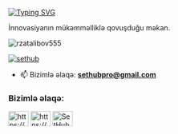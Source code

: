 <a href="https://git.io/typing-svg"><img src="https://readme-typing-svg.herokuapp.com?font=Fira+Code&size=30&pause=1000&color=EE33F7&background=2EFFA200&vCenter=true&width=435&lines=SetHub+Official" alt="Typing SVG" /></a>
<p align="left">İnnovasiyanın mükəmməlliklə qovuşduğu məkan.</p>

<p align="left"> <img src="https://komarev.com/ghpvc/?username=rzatalibov555&label=Profile%20views&color=0e75b6&style=flat" alt="rzatalibov555" /> </p>

<p align="left"> <a href="https://twitter.com/sethub" target="blank"><img src="https://img.shields.io/twitter/follow/sethub?logo=twitter&style=for-the-badge" alt="sethub" /></a> </p>

- 📫 Bizimlə əlaqə: **sethubpro@gmail.com**

<h3 align="left">Bizimlə əlaqə:</h3>
<p align="left">
<a href="https://instagram.com/https://www.instagram.com/sethubofficial" target="blank"><img align="center" src="https://raw.githubusercontent.com/rahuldkjain/github-profile-readme-generator/master/src/images/icons/Social/instagram.svg" alt="https://www.instagram.com/sethubofficial" height="30" width="40" /></a>
<a href="https://www.youtube.com/c/https://www.youtube.com/channel/ucpzl6wmz8kq_yozuwjes3ea/" target="blank"><img align="center" src="https://raw.githubusercontent.com/rahuldkjain/github-profile-readme-generator/master/src/images/icons/Social/youtube.svg" alt="https://www.youtube.com/channel/ucpzl6wmz8kq_yozuwjes3ea/" height="30" width="40" /></a>
<a href="https://discord.gg/SetHub#8467" target="blank"><img align="center" src="https://raw.githubusercontent.com/rahuldkjain/github-profile-readme-generator/master/src/images/icons/Social/discord.svg" alt="SetHub#8467" height="30" width="40" /></a>
</p>

